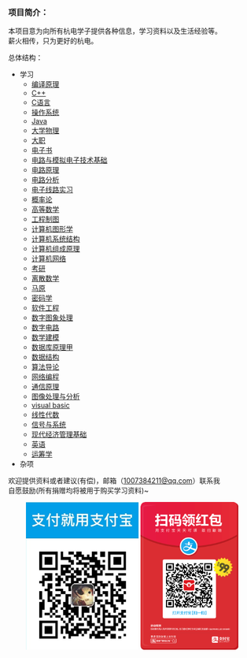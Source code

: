 ### 项目简介：</br>

本项目意为向所有杭电学子提供各种信息，学习资料以及生活经验等。</br>
薪火相传，只为更好的杭电。</br>

总体结构：

* 学习
  * [编译原理](./学习/编译原理)
  * [C++](./学习/C++)
  * [C语言](./学习/C语言)
  * [操作系统](./学习/操作系统)
  * [Java](./学习/Java)
  * [大学物理](./学习/大学物理)
  * [大职](./学习/大职)
  * [电子书](./学习/电子书)
  * [电路与模拟电子技术基础](./学习/电路与模拟电子技术基础)
  * [电路原理](./学习/电路原理) 
  * [电路分析](./学习/电路分析)
  * [电子线路实习](./学习/电子线路实习)
  * [概率论](./学习/概率论)
  * [高等数学](./学习/高等数学)
  * [工程制图](./学习/工程制图)
  * [计算机图形学](./学习/计算机图形学)
  * [计算机系统结构](./学习/计算机系统结构)
  * [计算机组成原理](./学习/计算机组成原理)
  * [计算机网络](./学习/计算机网络)
  * [考研](./学习/考研)
  * [离散数学](./学习/离散数学)
  * [马原](./学习/马原)
  * [密码学](./学习/密码学)
  * [软件工程](./学习/软件工程)
  * [数字图象处理](./学习/数字图像处理)
  * [数字电路](./学习/数字电路)
  * [数学建模](./学习/数学建模)
  * [数据库原理甲](./学习/数据库原理甲)
  * [数据结构](./学习/数据结构)
  * [算法导论](./学习/算法导论)
  * [网络编程](./学习/网络编程)
  * [通信原理](./学习/通信原理)
  * [图像处理与分析](./学习/图像处理与分析)
  * [visual basic](./学习/visualBasic)
  * [线性代数](./学习/线性代数)
  * [信号与系统](./学习/信号与系统)
  * [现代经济管理基础](./学习/现代经济管理基础)
  * [英语](./学习/英语)
  * [运筹学](./学习/运筹学)
* 杂项

欢迎提供资料或者建议(有偿)，邮箱（1007384211@qq.com）联系我</br>
自愿鼓励(所有捐赠均将被用于购买学习资料)~

<div align="center">
  <img src="https://raw.githubusercontent.com/FengGuanxi/GitHub-/master/%E6%94%AF%E4%BB%98%E5%AE%9D.jpg" height="300px" alt="支付宝打赏" >
  <img src="https://github.com/FengGuanxi/GitHub-/blob/master/%E5%86%AF%E5%86%A0%E7%8E%BA%E7%9A%84%E7%BA%A2%E5%8C%85%E4%BA%8C%E7%BB%B4%E7%A0%81.PNG" height="300px" alt="扫我领红包" >
</div>


